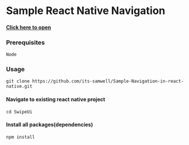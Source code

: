 # Sample React Native Navigation

#### [Click here to open](https://snack.expo.io/@its_samwell/navigation-on-multiple-screens)

### Prerequisites

```
Node
```

### Usage

```
git clone https://github.com/its-samwell/Sample-Navigation-in-react-native.git
```
#### Navigate to existing react native project

```
cd SwipeUi
```
#### Install all packages(dependencies) 

```
npm install
```


